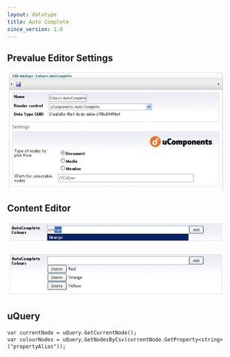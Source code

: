 ```yaml
---
layout: datatype
title: Auto Complete
since_version: 1.0
---
```


## Prevalue Editor Settings

![Prevalue Editor](PreValueEditor.jpg)

## Content Editor

![Content Editor 1](DataEditor1.jpg)

![Content Editor 2](DataEditor2.jpg)

## uQuery

	var currentNode = uQuery.GetCurrentNode();
	var colourNodes = uQuery.GetNodesByCsv(currentNode.GetProperty<string>("propertyAlias"));
